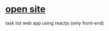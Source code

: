 # <a href="https://kowsik123.github.io/Tasks-Web-Project/">open site</a>
task list web app using reactjs (only front-end)
